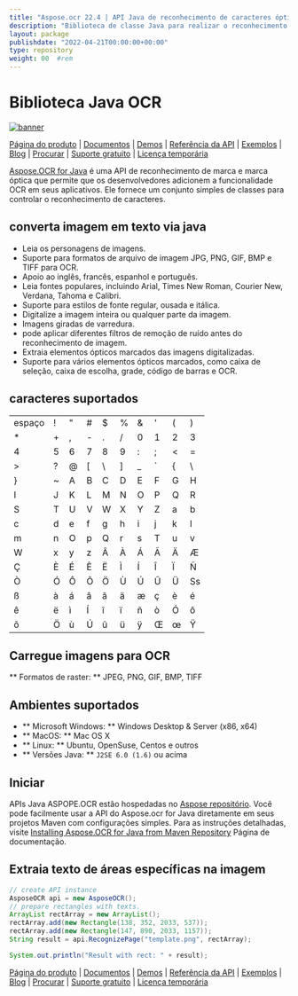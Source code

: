 ```yaml
---
title: "Aspose.ocr 22.4 | API Java de reconhecimento de caracteres ópticos" 
description: "Biblioteca de classe Java para realizar o reconhecimento de caracteres ópticos (OCR) nas imagens JPEG, PNG, GIF, BMP e TIFF. Extrair inglês, francês, espanhol e português via OCR." 
layout: package
publishdate: "2022-04-21T00:00:00+00:00"
type: repository
weight: 00	#rem
---
```


# Biblioteca Java OCR
[![banner](/res_repo/img/compress/aspose_ocr-for-java-banner.png)](./)

[Página do produto](https://products.aspose.com/ocr/java) | [Documentos](https://docs.aspose.com/ocr/java/) | [Demos](https://products.aspose.app/ocr/family) | [Referência da API](https://apireference.aspose.com/ocr/java) | [Exemplos](https://github.com/aspose-ocr/Aspose.OCR-for-Java) | [Blog](https://blog.aspose.com/category/ocr/) | [Procurar](https://search.aspose.com/) | [Suporte gratuito](https://forum.aspose.com/c/ocr) | [Licença temporária](https://purchase.aspose.com/temporary-license)

[Aspose.OCR for Java](https://products.aspose.com/ocr/java) é uma API de reconhecimento de marca e marca óptica que permite que os desenvolvedores adicionem a funcionalidade OCR em seus aplicativos. Ele fornece um conjunto simples de classes para controlar o reconhecimento de caracteres.

## converta imagem em texto via java
- Leia os personagens de imagens.
- Suporte para formatos de arquivo de imagem JPG, PNG, GIF, BMP e TIFF para OCR.
- Apoio ao inglês, francês, espanhol e português.
- Leia fontes populares, incluindo Arial, Times New Roman, Courier New, Verdana, Tahoma e Calibri.
- Suporte para estilos de fonte regular, ousada e itálica.
- Digitalize a imagem inteira ou qualquer parte da imagem.
- Imagens giradas de varredura.
- pode aplicar diferentes filtros de remoção de ruído antes do reconhecimento de imagem.
- Extraia elementos ópticos marcados das imagens digitalizadas.
- Suporte para vários elementos ópticos marcados, como caixa de seleção, caixa de escolha, grade, código de barras e OCR.

## caracteres suportados
| | | | | | | | | | |
| --- | --- | --- | --- | --- | --- | --- | --- | --- | --- |
| espaço | ! | "| # | $ | % | & | '| (|) |
| * | + | , | - | . | / | 0 | 1 | 2 | 3 |
| 4 | 5 | 6 | 7 | 8 | 9 | : | ; | <| = |
| > | ? | @ | [| \ | ] | _ | `| {| \ | |
| } | ~ | A | B | C | D | E | F | G | H |
| I | J | K | L | M | N | O | P | Q | R |
| S | T | U | V | W | X | Y | Z | a | b |
| c | d | e | f | g | h | i | j | k | l |
| m | n | O | p | Q | r | s | T | u | v |
| W | x | y | z | Â | À | Á | Ã | Ä | Æ |
| Ç | È | É | Ê | Ë | Ì | Í | Î | Ï | Ñ ​​|
| Ò | Ó | Ô | Õ | Ö | Ù | Ú | Û | Ü | Ss |
| ß | à | á | â | ã | ä | æ | ç | è | é |
| ê | ë | ì | Í | î | ï | ñ | ò | Ó | ô |
| õ | Ö | ù | Ú | û | ü | ÿ | Œ | œ | Ÿ |

## Carregue imagens para OCR
** Formatos de raster: ** JPEG, PNG, GIF, BMP, TIFF

## Ambientes suportados
- ** Microsoft Windows: ** Windows Desktop & Server (x86, x64)
- ** MacOS: ** Mac OS X
- ** Linux: ** Ubuntu, OpenSuse, Centos e outros
- ** Versões Java: ** `J2SE 6.0 (1.6)` ou acima

## Iniciar

APIs Java ASPOPE.OCR estão hospedadas no [Aspose repositório](https://releases.aspose.com/ocr/java/). Você pode facilmente usar a API do Aspose.ocr for Java diretamente em seus projetos Maven com configurações simples. Para as instruções detalhadas, visite [Installing Aspose.OCR for Java from Maven Repository](https://docs.aspose.com/ocr/java/installation/) Página de documentação.

## Extraia texto de áreas específicas na imagem

```java
// create API instance
AsposeOCR api = new AsposeOCR();
// prepare rectangles with texts.
ArrayList rectArray = new ArrayList();
rectArray.add(new Rectangle(138, 352, 2033, 537));
rectArray.add(new Rectangle(147, 890, 2033, 1157));
String result = api.RecognizePage("template.png", rectArray);

System.out.println("Result with rect: " + result);
```

[Página do produto](https://products.aspose.com/ocr/java) | [Documentos](https://docs.aspose.com/ocr/java/) | [Demos](https://products.aspose.app/ocr/family) | [Referência da API](https://apireference.aspose.com/ocr/java) | [Exemplos](https://github.com/aspose-ocr/Aspose.OCR-for-Java) | [Blog](https://blog.aspose.com/category/ocr/) | [Procurar](https://search.aspose.com/) | [Suporte gratuito](https://forum.aspose.com/c/ocr) | [Licença temporária](https://purchase.aspose.com/temporary-license)
